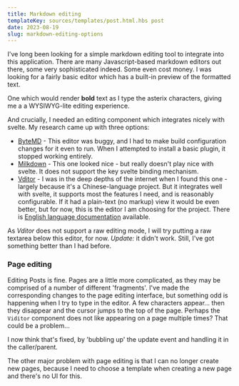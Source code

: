```yaml
---
title: Markdown editing
templateKey: sources/templates/post.html.hbs post
date: 2023-08-19
slug: markdown-editing-options
---
```

I've long been looking for a simple markdown editing tool to integrate into this application. There are many Javascript-based markdown editors out there, some very sophisticated indeed. Some even cost money. I was looking for a fairly basic editor which has a built-in preview of the formatted text.

One which would render **bold** text as I type the asterix characters, giving me a a WYSIWYG-lite editing experience.

And crucially, I needed an editing component which integrates nicely with svelte. My research came up with three options:

* [ByteMD](https://bytemd.js.org/playground/) - This editor was buggy, and I had to make build configuration changes for it even to run. When I attempted to install a basic plugin, it stopped working entirely.
* [Milkdown](https://milkdown.dev/playground) - This one looked nice - but really doesn't play nice with svelte. It does not support the key svelte binding mechanism.
* [Vditor](https://github.com/Vanessa219/vditor) - I was in the deep depths of the internet when I found this one - largely because it's a Chinese-language project. But it integrates well with svelte, it supports most the features I need, and is reasonably configurable. If it had a plain-text (no markup) view it would be even better, but for now, this is the editor I am choosing for the project. There is [English language documentation]([https://](https://github.com/Vanessa219/vditor/blob/master/README_en_US.md)) available.

As *Vditor* does not support a raw editing mode, I will try putting a raw textarea below this editor, for now. *Update:* it didn't work. Still, I've got something better than I had before.

### Page editing

Editing Posts is fine. Pages are a little more complicated, as they may be comprised of a number of different 'fragments'. I've made the corresponding changes to the page editing interface, but something odd is happening when I try to type in the editor. A few characters appear... then they disappear and the cursor jumps to the top of the page. Perhaps the `Viditor` component does not like appearing on a page multiple times? That could be a problem...

I now think that's fixed, by 'bubbling up' the update event and handling it in the caller/parent.

The other major problem with page editing is that I can no longer create new pages, because I need to choose a template when creating a new page and there's no UI for this.

